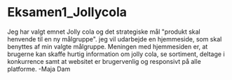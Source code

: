 # Eksamen1_Jollycola
Jeg har valgt emnet Jolly cola og det strategiske mål "produkt skal henvende til en ny målgruppe". jeg vil udarbejde en hjemmeside, som skal benyttes af min valgte målgruppe. Meningen med hjemmesiden er, at brugerne kan skaffe hurtig information om jolly cola, se sortiment, deltage i konkurrence samt at websitet er brugervenlig og responsivt på alle platforme. -Maja Dam
